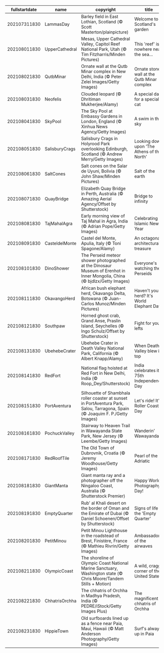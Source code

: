 |fullstartdate|name|copyright|title|image|
|--|--|--|--|--|
202107311830|LammasDay|Barley field in East Lothian, Scotland (© Scott Masterton/plainpicture)|Welcome to Scotland's garden|![](/en-IN/2021/08/202107311830LammasDay.jpg)|
202108011830|UpperCathedral|Mesas, Upper Cathedral Valley, Capitol Reef National Park, Utah (© Tim Fitzharris/Minden Pictures)|This 'reef' is nowhere near the sea…|![](/en-IN/2021/08/202108011830UpperCathedral.jpg)|
202108021830|QutbMinar|Ornate wall at the Qutb Minar complex in New Delhi, India (© Peter Zelei Images/Getty Images)|Ornate stone wall at the Qutb Minar complex|![](/en-IN/2021/08/202108021830QutbMinar.jpg)|
202108031830|Neofelis|Clouded leopard (© Dhritiman Mukherjee/Alamy)|A special day for a special cat|![](/en-IN/2021/08/202108031830Neofelis.jpg)|
202108041830|SkyPool|The Sky Pool at Embassy Gardens in London, England (© Xinhua News Agency/Getty Images)|A swim in the sky|![](/en-IN/2021/08/202108041830SkyPool.jpg)|
202108051830|SalisburyCrags|Salisbury Crags in Holyrood Park overlooking Edinburgh, Scotland (© Andrew Merry/Getty Images)|Looking down upon ‘The Athens of the North’|![](/en-IN/2021/08/202108051830SalisburyCrags.jpg)|
202108061830|SaltCones|Salt cones on the Salar de Uyuni, Bolivia (© John Shaw/Minden Pictures)|Salt of the earth|![](/en-IN/2021/08/202108061830SaltCones.jpg)|
202108071830|QuayBridge|Elizabeth Quay Bridge in Perth, Australia (© Amazing Aerial Agency/Offset by Shutterstock)|Bridge to infinity|![](/en-IN/2021/08/202108071830QuayBridge.jpg)|
202108081830|TajMahalAgra|Early morning view of Taj Mahal in Agra, India (© Adrian Pope/Getty Images)|Celebrating Islamic New Year|![](/en-IN/2021/08/202108081830TajMahalAgra.jpg)|
202108091830|CasteldelMonte|Castel del Monte, Apulia, Italy (© Toni Spagone/Alamy)|An octagonal architectural treasure|![](/en-IN/2021/08/202108091830CasteldelMonte.jpg)|
202108101830|DinoShower|The Perseid meteor shower photographed at the Dinosaur Museum of Erenhot in Inner Mongolia, China (© bjdlzx/Getty Images)|Everyone's watching the Perseids|![](/en-IN/2021/08/202108101830DinoShower.jpg)|
202108111830|OkavangoHerd|African bush elephant herd, Okavango Delta, Botswana (© Juan-Carlos Munoz/Minden Pictures)|Haven't you herd? It's World Elephant Day!|![](/en-IN/2021/08/202108111830OkavangoHerd.jpg)|
202108121830|Southpaw|Horned ghost crab, Grand Anse, Praslin Island, Seychelles (© Ingo Schulz/Offset by Shutterstock)|Fight for your lefts|![](/en-IN/2021/08/202108121830Southpaw.jpg)|
202108131830|UbehebeCrater|Ubehebe Crater in Death Valley National Park, California (© Albert Knapp/Alamy)|When Death Valley blew its top|![](/en-IN/2021/08/202108131830UbehebeCrater.jpg)|
202108141830|RedFort|National flag hoisted at Red Fort in New Delhi, India (© Roop_Dey/Shutterstock)|India celebrates its 75th Independence Day|![](/en-IN/2021/08/202108141830RedFort.jpg)|
202108151830|PortAventura|Silhouette of Shambhala roller coaster at sunset in PortAventura Park, Salou, Tarragona, Spain (© Joaquim F. P./Getty Images)|Let's ride! It's Roller Coaster Day|![](/en-IN/2021/08/202108151830PortAventura.jpg)|
202108161830|PochuckValley|Stairway to Heaven Trail in Wawayanda State Park, New Jersey (© Leembe/Getty Images)|Wanderin' Wawayanda|![](/en-IN/2021/08/202108161830PochuckValley.jpg)|
202108171830|RedRoofTile|The Old Town of Dubrovnik, Croatia (© Jeremy Woodhouse/Getty Images)|Pearl of the Adriatic|![](/en-IN/2021/08/202108171830RedRoofTile.jpg)|
202108181830|GiantManta|Giant manta ray and a photographer off the Ningaloo Coast, Australia (© Shutterstock Premier)|Happy World Photography Day!|![](/en-IN/2021/08/202108181830GiantManta.jpg)|
202108191830|EmptyQuarter|Rub' al Khali desert on the border of Oman and the Emirate of Dubai (© Daniel Schoenen/Offset by Shutterstock)|Signs of life in the 'Empty Quarter'|![](/en-IN/2021/08/202108191830EmptyQuarter.jpg)|
202108201830|PetitMinou|Petit Minou Lighthouse in the roadstead of Brest, Finistère, France (© Mathieu Rivrin/Getty Images)|Ambassadors of the airwaves|![](/en-IN/2021/08/202108201830PetitMinou.jpg)|
202108211830|OlympicCoast|The shoreline of Olympic Coast National Marine Sanctuary, Washington state (© Chris Moore/Tandem Stills + Motion)|A wild, craggy corner of the United States|![](/en-IN/2021/08/202108211830OlympicCoast.jpg)|
202108221830|ChhatrisOrchha|The chhatris of Orchha in Madhya Pradesh, India (© PEDRE/iStock/Getty Images Plus)|The magnificent chhatris of Orchha|![](/en-IN/2021/08/202108221830ChhatrisOrchha.jpg)|
202108231830|HippieTown|Old surfboards lined up as a fence near Paia, Maui, Hawaii (© Matt Anderson Photography/Getty Images)|Surf's always up in Paia|![](/en-IN/2021/08/202108231830HippieTown.jpg)|
